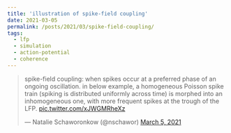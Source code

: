 ```yaml
---
title: 'illustration of spike-field coupling'
date: 2021-03-05
permalink: /posts/2021/03/spike-field-coupling/
tags:
  - lfp
  - simulation
  - action-potential
  - coherence
---
```

<blockquote class="twitter-tweet"><p lang="en" dir="ltr">spike-field coupling: when spikes occur at a preferred phase of an ongoing oscillation. in below example, a homogeneous Poisson spike train (spiking is distributed uniformly across time) is morphed into an inhomogeneous one, with more frequent spikes at the trough of the LFP. <a href="https://t.co/xJWGMRheXz">pic.twitter.com/xJWGMRheXz</a></p>&mdash; Natalie Schaworonkow (@nschawor) <a href="https://twitter.com/nschawor/status/1367933272076869639?ref_src=twsrc%5Etfw">March 5, 2021</a></blockquote>